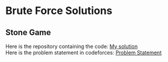 # Brute Force Solutions
## Stone Game
Here is the repository containing the code: [My solution](https://github.com/HariAakash646/CompetitiveProgramming/blob/main/BruteForce/stone_game.py)   
Here is the problem statement in codeforces: [Problem Statement](https://codeforces.com/problemset/problem/1538/A)
